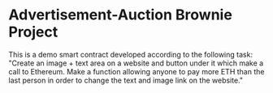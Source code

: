 # Advertisement-Auction Brownie Project

This is a demo smart contract developed according to the following task:
"Create an image + text area on a website and button under it which make a call to Ethereum. Make a function allowing anyone to pay more ETH than the last person in order to change the text and image link on the website."
